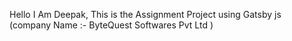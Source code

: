 Hello I Am Deepak,
This is the Assignment Project using Gatsby js (company Name :- ByteQuest Softwares Pvt Ltd
 )